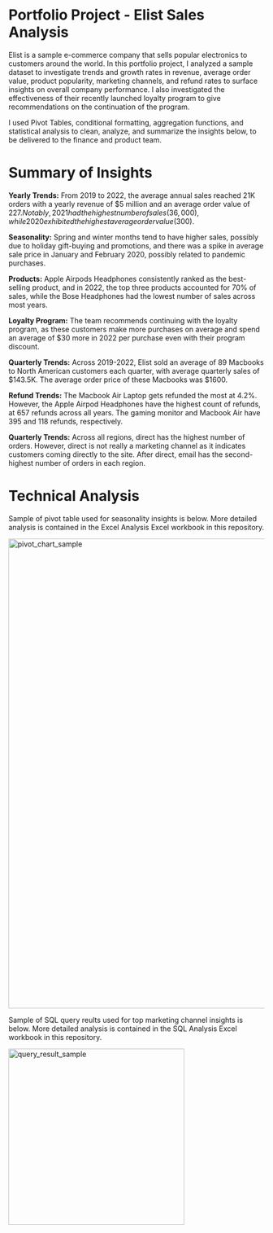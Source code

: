 # **Portfolio Project - Elist Sales Analysis**

Elist is a sample e-commerce company that sells popular electronics to customers around the world. In this portfolio project, I analyzed a sample dataset to investigate trends and growth rates in revenue, average order value, product popularity, marketing channels, and refund rates to surface insights on overall company performance. I also investigated the effectiveness of their recently launched loyalty program to give recommendations on the continuation of the program. 

I used Pivot Tables, conditional formatting, aggregation functions, and statistical analysis to clean, analyze, and summarize the insights below, to be delivered to the finance and product team. 

# Summary of Insights
**Yearly Trends:** From 2019 to 2022, the average annual sales reached 21K orders with a yearly revenue of $5 million and an average order value of $227. Notably, 2021 had the highest number of sales (36,000), while 2020 exhibited the highest average order value ($300). 

**Seasonality:** Spring and winter months tend to have higher sales, possibly due to holiday gift-buying and promotions, and there was a spike in average sale price in January and February 2020, possibly related to pandemic purchases. 

**Products:** Apple Airpods Headphones consistently ranked as the best-selling product, and in 2022, the top three products accounted for 70% of sales, while the Bose Headphones had the lowest number of sales across most years. 

**Loyalty Program:** The team recommends continuing with the loyalty program, as these customers make more purchases on average and spend an average of $30 more in 2022 per purchase even with their program discount.

**Quarterly Trends:** Across 2019-2022, Elist sold an average of 89 Macbooks to North American customers each quarter, with average quarterly sales of $143.5K. The average order price of these Macbooks was $1600.

**Refund Trends:** The Macbook Air Laptop gets refunded the most at 4.2%. However, the Apple Airpod Headphones have the highest count of refunds, at 657 refunds across all years. The gaming monitor and Macbook Air have 395 and 118 refunds, respectively. 

**Quarterly Trends:** Across all regions, direct has the highest number of orders. However, direct is not really a marketing channel as it indicates customers coming directly to the site. After direct, email has the second-highest number of orders in each region. 

# Technical Analysis
Sample of pivot table used for seasonality insights is below. More detailed analysis is contained in the Excel Analysis Excel workbook in this repository.

<img width="923" alt="pivot_chart_sample" src="https://github.com/mitchellhession/elist_ecommerce_analysis/assets/131897547/95e3d7db-42c5-4eb7-b632-c436e6b6b6be">

Sample of SQL query reults used for top marketing channel insights is below. More detailed analysis is contained in the SQL Analysis Excel workbook in this repository.

<img width="346" alt="query_result_sample" src="https://github.com/mitchellhession/elist_ecommerce_analysis/assets/131897547/edc9a85d-ec41-4556-b81a-20b9605a2c35">
